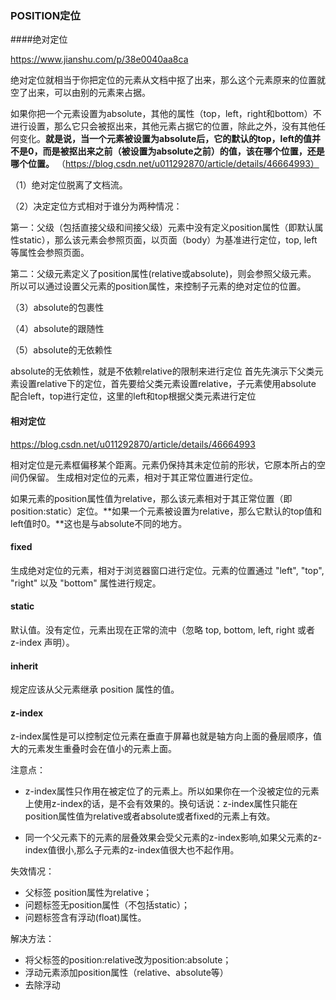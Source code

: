 ### POSITION定位

####绝对定位

https://www.jianshu.com/p/38e0040aa8ca

绝对定位就相当于你把定位的元素从文档中抠了出来，那么这个元素原来的位置就空了出来，可以由别的元素来占据。 

如果你把一个元素设置为absolute，其他的属性（top，left，right和bottom）不进行设置，那么它只会被抠出来，其他元素占据它的位置，除此之外，没有其他任何变化。**就是说，当一个元素被设置为absolute后，它的默认的top，left的值并不是0，而是被抠出来之前（被设置为absolute之前）的值，该在哪个位置，还是哪个位置。**  （https://blog.csdn.net/u011292870/article/details/46664993）

（1）绝对定位脱离了文档流。

（2）决定定位方式相对于谁分为两种情况：

第一：父级（包括直接父级和间接父级）元素中没有定义position属性（即默认属性static），那么该元素会参照页面，以页面（body）为基准进行定位，top, left等属性会参照页面。 

第二：父级元素定义了position属性(relative或absolute)，则会参照父级元素。 所以可以通过设置父元素的position属性，来控制子元素的绝对定位的位置。

（3）absolute的包裹性

（4）absolute的跟随性

（5）absolute的无依赖性 

absolute的无依赖性，就是不依赖relative的限制来进行定位 首先先演示下父类元素设置relative下的定位，首先要给父类元素设置relative，子元素使用absolute 配合left，top进行定位，这里的left和top根据父类元素进行定位 

#### 相对定位

https://blog.csdn.net/u011292870/article/details/46664993

相对定位是元素框偏移某个距离。元素仍保持其未定位前的形状，它原本所占的空间仍保留。 生成相对定位的元素，相对于其正常位置进行定位。 

如果元素的position属性值为relative，那么该元素相对于其正常位置（即position:static）定位。**如果一个元素被设置为relative，那么它默认的top值和left值时0。**这也是与absolute不同的地方。 

#### fixed 

生成绝对定位的元素，相对于浏览器窗口进行定位。元素的位置通过 "left", "top", "right" 以及 "bottom" 属性进行规定。 

#### static

默认值。没有定位，元素出现在正常的流中（忽略 top, bottom, left, right 或者 z-index 声明）。 

#### inherit

规定应该从父元素继承 position 属性的值。 



#### z-index

z-index属性是可以控制定位元素在垂直于屏幕也就是轴方向上面的叠层顺序，值大的元素发生重叠时会在值小的元素上面。

注意点：

- z-index属性只作用在被定位了的元素上。所以如果你在一个没被定位的元素上使用z-index的话，是不会有效果的。换句话说：z-index属性只能在position属性值为relative或者absolute或者fixed的元素上有效。

- 同一个父元素下的元素的层叠效果会受父元素的z-index影响,如果父元素的z-index值很小,那么子元素的z-index值很大也不起作用。

失效情况：

- 父标签 position属性为relative；
- 问题标签无position属性（不包括static）；
- 问题标签含有浮动(float)属性。

解决方法：

- 将父标签的position:relative改为position:absolute；
- 浮动元素添加position属性（relative、absolute等）
- 去除浮动





